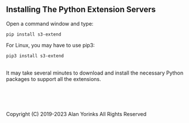 ## Installing The Python Extension Servers


Open a command window and type:

```
pip install s3-extend
```

For Linux, you may have to use pip3:

```angular2html
pip3 install s3-extend
```

<br>
 It may take several minutes to download and install the necessary
Python packages to support all the extensions.
 

 
 
 <br> <br> <br>


Copyright (C) 2019-2023 Alan Yorinks All Rights Reserved
